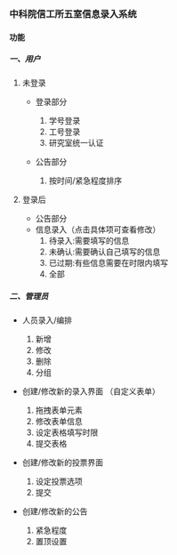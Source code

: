 ### 中科院信工所五室信息录入系统

####  功能
##### 一、用户
 1. 未登录
    - 登录部分
      1. 学号登录
      2. 工号登录
      3. 研究室统一认证

    - 公告部分
      1. 按时间/紧急程度排序
 
 2. 登录后
    - 公告部分
    - 信息录入（点击具体项可查看修改）
      1. 待录入:需要填写的信息
      2. 未确认:需要确认自己填写的信息
      3. 已过期:有些信息需要在时限内填写
      4. 全部


##### 二、管理员
-  人员录入/编排
    1. 新增
    2. 修改
    3. 删除
    4. 分组

-  创建/修改新的录入界面 （自定义表单）
    1. 拖拽表单元素
    2. 修改表单信息
    3. 设定表格填写时限
    4. 提交表格

-  创建/修改新的投票界面
    1. 设定投票选项
    2. 提交

-  创建/修改新的公告
    1. 紧急程度
    2. 置顶设置
    